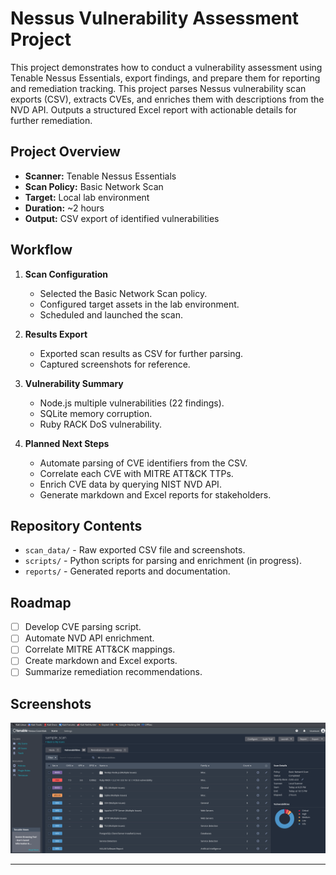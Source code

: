 # Nessus Vulnerability Assessment Project

This project demonstrates how to conduct a vulnerability assessment using Tenable Nessus Essentials, export findings, and prepare them for reporting and remediation tracking.
This project parses Nessus vulnerability scan exports (CSV), extracts CVEs, and enriches them with descriptions from the NVD API. Outputs a structured Excel report with actionable details for further remediation.

##  Project Overview

- **Scanner:** Tenable Nessus Essentials
- **Scan Policy:** Basic Network Scan
- **Target:** Local lab environment
- **Duration:** ~2 hours
- **Output:** CSV export of identified vulnerabilities

##  Workflow

1. **Scan Configuration**
   - Selected the Basic Network Scan policy.
   - Configured target assets in the lab environment.
   - Scheduled and launched the scan.

2. **Results Export**
   - Exported scan results as CSV for further parsing.
   - Captured screenshots for reference.

3. **Vulnerability Summary**
   - Node.js multiple vulnerabilities (22 findings).
   - SQLite memory corruption.
   - Ruby RACK DoS vulnerability.

4. **Planned Next Steps**
   - Automate parsing of CVE identifiers from the CSV.
   - Correlate each CVE with MITRE ATT&CK TTPs.
   - Enrich CVE data by querying NIST NVD API.
   - Generate markdown and Excel reports for stakeholders.

## Repository Contents

- `scan_data/` - Raw exported CSV file and screenshots.
- `scripts/` - Python scripts for parsing and enrichment (in progress).
- `reports/` - Generated reports and documentation.


## Roadmap

- [ ] Develop CVE parsing script.
- [ ] Automate NVD API enrichment.
- [ ] Correlate MITRE ATT&CK mappings.
- [ ] Create markdown and Excel exports.
- [ ] Summarize remediation recommendations.

##  Screenshots

![Scan Results](screenshots/Sample_Scan.png)

---

